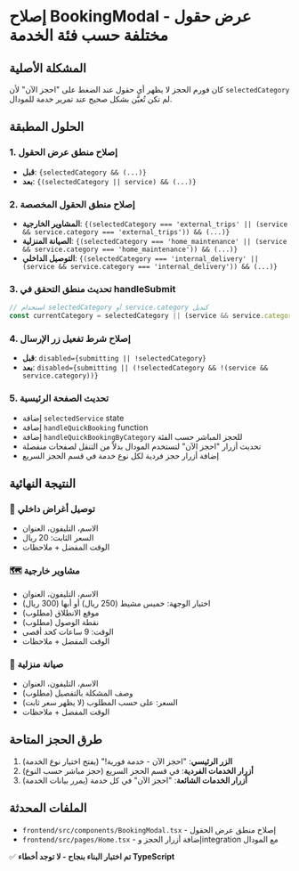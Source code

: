 # إصلاح BookingModal - عرض حقول مختلفة حسب فئة الخدمة

## المشكلة الأصلية
كان فورم الحجز لا يظهر أي حقول عند الضغط على "احجز الآن" لأن `selectedCategory` لم تكن تُعيَّن بشكل صحيح عند تمرير خدمة للمودال.

## الحلول المطبقة

### 1. إصلاح منطق عرض الحقول
- **قبل**: `{selectedCategory && (...)}`
- **بعد**: `{(selectedCategory || service) && (...)}`

### 2. إصلاح منطق الحقول المخصصة
- **المشاوير الخارجية**: `{(selectedCategory === 'external_trips' || (service && service.category === 'external_trips')) && (...)}`
- **الصيانة المنزلية**: `{(selectedCategory === 'home_maintenance' || (service && service.category === 'home_maintenance')) && (...)}`
- **التوصيل الداخلي**: `{(selectedCategory === 'internal_delivery' || (service && service.category === 'internal_delivery')) && (...)}`

### 3. تحديث منطق التحقق في handleSubmit
```javascript
// استخدام selectedCategory أو service.category كبديل
const currentCategory = selectedCategory || (service && service.category);
```

### 4. إصلاح شرط تفعيل زر الإرسال
- **قبل**: `disabled={submitting || !selectedCategory}`
- **بعد**: `disabled={submitting || (!selectedCategory && !(service && service.category))}`

### 5. تحديث الصفحة الرئيسية
- إضافة `selectedService` state
- إضافة `handleQuickBooking` function
- إضافة `handleQuickBookingByCategory` للحجز المباشر حسب الفئة
- تحديث أزرار "احجز الآن" لتستخدم المودال بدلاً من التنقل لصفحات منفصلة
- إضافة أزرار حجز فردية لكل نوع خدمة في قسم الحجز السريع

## النتيجة النهائية

### 🚚 توصيل أغراض داخلي
- الاسم، التليفون، العنوان
- السعر الثابت: 20 ريال  
- الوقت المفضل + ملاحظات

### 🗺️ مشاوير خارجية
- الاسم، التليفون، العنوان
- اختيار الوجهة: خميس مشيط (250 ريال) أو أبها (300 ريال)
- موقع الانطلاق (مطلوب)
- نقطة الوصول (مطلوب) 
- الوقت: 9 ساعات كحد أقصى
- الوقت المفضل + ملاحظات

### 🔧 صيانة منزلية
- الاسم، التليفون، العنوان
- وصف المشكلة بالتفصيل (مطلوب)
- السعر: على حسب المطلوب (لا يظهر سعر ثابت)
- الوقت المفضل + ملاحظات

## طرق الحجز المتاحة
1. **الزر الرئيسي**: "احجز الآن - خدمة فورية!" (يفتح اختيار نوع الخدمة)
2. **أزرار الخدمات الفردية**: في قسم الحجز السريع (حجز مباشر حسب النوع)
3. **أزرار الخدمات الشائعة**: "احجز الآن" في كل خدمة (يمرر بيانات الخدمة)

## الملفات المحدثة
- `frontend/src/components/BookingModal.tsx` - إصلاح منطق عرض الحقول
- `frontend/src/pages/Home.tsx` - إضافة أزرار الحجز وintegration مع المودال

✅ **تم اختبار البناء بنجاح - لا توجد أخطاء TypeScript** 